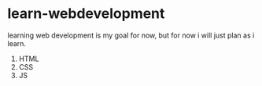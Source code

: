 # learn-webdevelopment
learning web development is my goal for now, but for now i will just plan as i learn.
1. HTML
2. CSS
3. JS